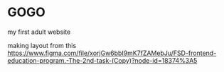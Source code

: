# GOGO
my first adult website

making layout from this https://www.figma.com/file/xorjGw6bbI9mK7fZAMebJu/FSD-frontend-education-program.-The-2nd-task-(Copy)?node-id=18374%3A5
